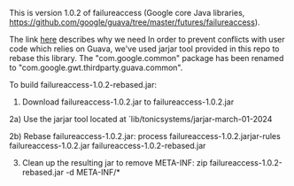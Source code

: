 This is version 1.0.2 of failureaccess (Google core Java libraries,
https://github.com/google/guava/tree/master/futures/failureaccess).

The link 
[here](https://github.com/google/guava/blob/5f7750959a391e78ae17165921933b78a3a815d5/futures/failureaccess/pom.xml#L14) 
describes why we need 
In order to prevent conflicts with user code which relies on Guava,
we've used jarjar tool provided in this repo to rebase this library.
The "com.google.common" package has been renamed to
"com.google.gwt.thirdparty.guava.common".

To build failureaccess-1.0.2-rebased.jar:

1) Download failureaccess-1.0.2.jar to failureaccess-1.0.2.jar

2a) Use the jarjar tool located at `lib/tonicsystems/jarjar-march-01-2024

2b) Rebase failureaccess-1.0.2.jar:
    <jarjar command> process failureaccess-1.0.2.jarjar-rules failureaccess-1.0.2.jar failureaccess-1.0.2-rebased.jar

3) Clean up the resulting jar to remove META-INF:
    zip failureaccess-1.0.2-rebased.jar -d META-INF/*
